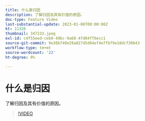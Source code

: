 ```yaml
---
title: 什么是归因
description: 了解归因及其有价值的原因。
doc-type: Feature Video
last-substantial-update: 2023-01-06T00:00:00Z
kt: 11326
thumbnail: 347233.jpeg
exl-id: c4f55eed-ceb0-49bc-9a68-4fd04ff6ecc1
source-git-commit: 9e38b740e29a827d5d64ef4e7fbf9e18dcf30643
workflow-type: tm+mt
source-wordcount: '22'
ht-degree: 0%

---
```


# 什么是归因

了解归因及其有价值的原因。

>[!VIDEO](https://video.tv.adobe.com/v/347233/?quality=12&learn=on)
